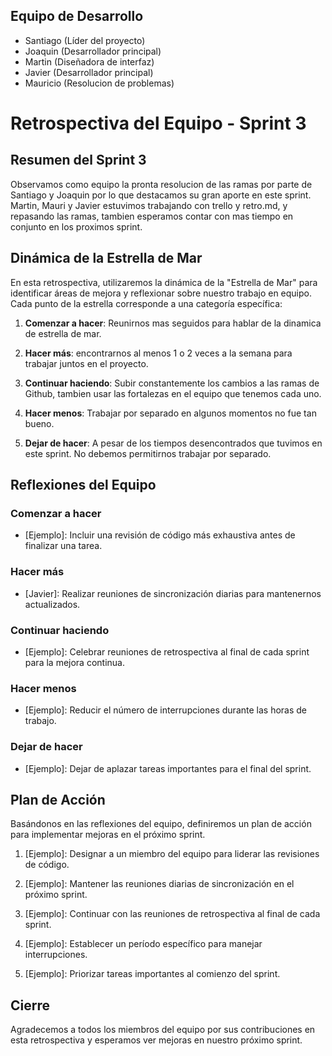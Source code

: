 ## Equipo de Desarrollo

- Santiago (Líder del proyecto)
- Joaquin (Desarrollador principal)
- Martin (Diseñadora de interfaz)
- Javier (Desarrollador principal)
- Mauricio (Resolucion de problemas)

# Retrospectiva del Equipo - Sprint 3

## Resumen del Sprint 3

Observamos como equipo la pronta resolucion de las ramas por parte de Santiago y Joaquin por lo que destacamos su gran aporte en este sprint.
Martin, Mauri y Javier estuvimos trabajando con trello y retro.md, y repasando las ramas, tambien esperamos contar con mas tiempo en conjunto en los proximos sprint.

## Dinámica de la Estrella de Mar

En esta retrospectiva, utilizaremos la dinámica de la "Estrella de Mar" para identificar áreas de mejora y reflexionar sobre nuestro trabajo en equipo. Cada punto de la estrella corresponde a una categoría específica:

1. **Comenzar a hacer**: Reunirnos mas seguidos para hablar de la dinamica de estrella de mar.

2. **Hacer más**: encontrarnos al menos 1 o 2 veces a la semana para trabajar juntos en el proyecto.

3. **Continuar haciendo**: Subir constantemente los cambios a las ramas de Github, tambien usar las fortalezas en el equipo que tenemos cada uno.

4. **Hacer menos**: Trabajar por separado en algunos momentos no fue tan bueno.

5. **Dejar de hacer**: A pesar de los tiempos desencontrados que tuvimos en este sprint. No debemos permitirnos trabajar por separado.

## Reflexiones del Equipo

### Comenzar a hacer

- [Ejemplo]: Incluir una revisión de código más exhaustiva antes de finalizar una tarea.

### Hacer más

- [Javier]: Realizar reuniones de sincronización diarias para mantenernos actualizados.

### Continuar haciendo

- [Ejemplo]: Celebrar reuniones de retrospectiva al final de cada sprint para la mejora continua.

### Hacer menos

- [Ejemplo]: Reducir el número de interrupciones durante las horas de trabajo.

### Dejar de hacer

- [Ejemplo]: Dejar de aplazar tareas importantes para el final del sprint.

## Plan de Acción

Basándonos en las reflexiones del equipo, definiremos un plan de acción para implementar mejoras en el próximo sprint.

1. [Ejemplo]: Designar a un miembro del equipo para liderar las revisiones de código.

2. [Ejemplo]: Mantener las reuniones diarias de sincronización en el próximo sprint.

3. [Ejemplo]: Continuar con las reuniones de retrospectiva al final de cada sprint.

4. [Ejemplo]: Establecer un período específico para manejar interrupciones.

5. [Ejemplo]: Priorizar tareas importantes al comienzo del sprint.

## Cierre

Agradecemos a todos los miembros del equipo por sus contribuciones en esta retrospectiva y esperamos ver mejoras en nuestro próximo sprint.

